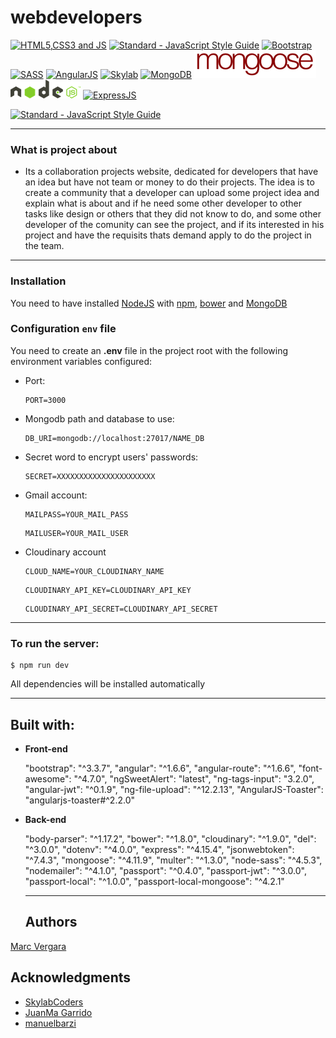 # webdevelopers


[![HTML5,CSS3 and JS](https://github.com/FransLopez/logo-images/blob/master/logos/html5-css3-js.png)](http://www.w3.org/) [![Standard - JavaScript Style Guide](https://cdn.rawgit.com/feross/standard/master/badge.svg)](https://github.com/feross/standard)  [![Bootstrap](https://github.com/FransLopez/logo-images/blob/master/logos/bootstrap.png)](http://getbootstrap.com/)  [![SASS](https://github.com/FransLopez/logo-images/blob/master/logos/sass.png)](http://sass-lang.com/)  [![AngularJS](https://github.com/FransLopez/logo-images/blob/master/logos/angularjs.png)](https://angularjs.org/) [![Skylab](https://github.com/FransLopez/logo-images/blob/master/logos/skylab-56.png)](http://www.skylabcoders.com/)
[![MongoDB](https://github.com/FransLopez/logo-images/blob/master/logos/mongodb.png)](https://www.mongodb.com/)
![Monogoose](https://github.com/MarioTerron/logo-images/blob/master/logos/mongoose.png)
[![NodeJS](https://github.com/MarioTerron/logo-images/blob/master/logos/nodejs.png)](https://nodejs.org/)
[![ExpressJS](https://github.com/MarioTerron/logo-images/blob/master/logos/expressjs.png)](http://expressjs.com///)
 
[![Standard - JavaScript Style Guide](https://img.shields.io/badge/code%20style-standard-brightgreen.svg)](http://standardjs.com/)

---

### What is project about

- Its a collaboration projects website, dedicated for developers that have an idea but have not team or money to do their projects. The idea is to create a community that a developer can upload some project idea and explain what is about and if he need some other developer to other tasks like design or others that they did not know to do, and some other developer of the comunity can see the project, and if its interested in his project and have the requisits thats demand apply to do the project in the team.

---

### Installation

You need to have installed [NodeJS](https://nodejs.org/) with [npm](https://www.npmjs.com/), [bower](https://bower.io/) and [MongoDB](https://www.mongodb.com/)

### Configuration `env` file

You need to create an **.env** file in the project root with the following environment variables configured:

- Port:

  ```
  PORT=3000
  ```

- Mongodb path and database to use:

  ```
  DB_URI=mongodb://localhost:27017/NAME_DB
  ```

- Secret word to encrypt users' passwords:

  ```
  SECRET=XXXXXXXXXXXXXXXXXXXXXX
  ```
  
- Gmail account:

  ```
  MAILPASS=YOUR_MAIL_PASS
  ```
  
  ```
  MAILUSER=YOUR_MAIL_USER
  ```
  
- Cloudinary account

  ```
  CLOUD_NAME=YOUR_CLOUDINARY_NAME
  ```
  ```
  CLOUDINARY_API_KEY=CLOUDINARY_API_KEY
  ```
  ```
  CLOUDINARY_API_SECRET=CLOUDINARY_API_SECRET
  ```

---

### To run the server:

```
$ npm run dev
```


All dependencies will be installed automatically

---
## Built with:

- **Front-end**

    "bootstrap": "^3.3.7",
    "angular": "^1.6.6",
    "angular-route": "^1.6.6",
    "font-awesome": "^4.7.0",
    "ngSweetAlert": "latest",
    "ng-tags-input": "3.2.0",
    "angular-jwt": "^0.1.9",
    "ng-file-upload": "^12.2.13",
    "AngularJS-Toaster": "angularjs-toaster#^2.2.0"

- **Back-end**

  "body-parser": "^1.17.2",
    "bower": "^1.8.0",
    "cloudinary": "^1.9.0",
    "del": "^3.0.0",
    "dotenv": "^4.0.0",
    "express": "^4.15.4",
    "jsonwebtoken": "^7.4.3",
    "mongoose": "^4.11.9",
    "multer": "^1.3.0",
    "node-sass": "^4.5.3",
    "nodemailer": "^4.1.0",
    "passport": "^0.4.0",
    "passport-jwt": "^3.0.0",
    "passport-local": "^1.0.0",
    "passport-local-mongoose": "^4.2.1"
    
    ---
    ## Authors

[Marc Vergara](https://github.com/femave)

## Acknowledgments

- [SkylabCoders](https://github.com/SkylabCoders)
- [JuanMa Garrido](https://github.com/juanmaguitar)
- [manuelbarzi](https://github.com/manuelbarzi)
